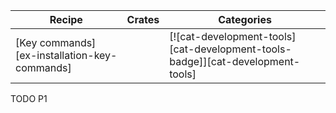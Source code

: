| Recipe | Crates | Categories |
|--------|--------|------------|
| [Key commands][ex-installation-key-commands] |  | [![cat-development-tools][cat-development-tools-badge]][cat-development-tools] |

<div class="hidden">
TODO P1
</div>
